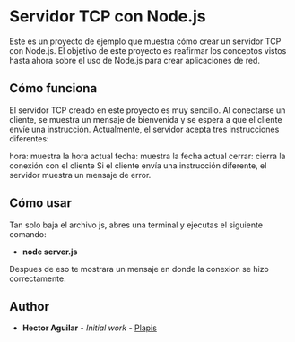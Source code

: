 # Servidor TCP con Node.js
Este es un proyecto de ejemplo que muestra cómo crear un servidor TCP con Node.js. El objetivo de este proyecto es reafirmar los conceptos vistos hasta ahora sobre el uso de Node.js para crear aplicaciones de red.

## Cómo funciona
El servidor TCP creado en este proyecto es muy sencillo. Al conectarse un cliente, se muestra un mensaje de bienvenida y se espera a que el cliente envíe una instrucción. Actualmente, el servidor acepta tres instrucciones diferentes:

hora: muestra la hora actual
fecha: muestra la fecha actual
cerrar: cierra la conexión con el cliente
Si el cliente envía una instrucción diferente, el servidor muestra un mensaje de error.

## Cómo usar
Tan solo baja el archivo js, abres una terminal y ejecutas el siguiente comando:

- **node server.js**

Despues de eso te mostrara un mensaje en donde la conexion se hizo correctamente.


## Author

* **Hector Aguilar** - *Initial work* - [Plapis](https://github.com/Plapis)